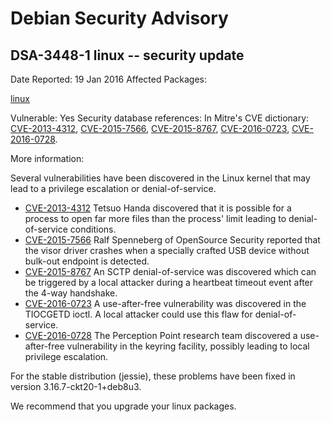 
Debian Security Advisory
========================


DSA-3448-1 linux -- security update
-----------------------------------



Date Reported:
19 Jan 2016
Affected Packages:

[linux](https://packages.debian.org/src:linux)

Vulnerable:
Yes
Security database references:
In Mitre's CVE dictionary: [CVE-2013-4312](https://security-tracker.debian.org/tracker/CVE-2013-4312), [CVE-2015-7566](https://security-tracker.debian.org/tracker/CVE-2015-7566), [CVE-2015-8767](https://security-tracker.debian.org/tracker/CVE-2015-8767), [CVE-2016-0723](https://security-tracker.debian.org/tracker/CVE-2016-0723), [CVE-2016-0728](https://security-tracker.debian.org/tracker/CVE-2016-0728).  

More information:

Several vulnerabilities have been discovered in the Linux kernel that
may lead to a privilege escalation or denial-of-service.


* [CVE-2013-4312](https://security-tracker.debian.org/tracker/CVE-2013-4312)
Tetsuo Handa discovered that it is possible for a process to open
 far more files than the process' limit leading to denial-of-service
 conditions.
* [CVE-2015-7566](https://security-tracker.debian.org/tracker/CVE-2015-7566)
Ralf Spenneberg of OpenSource Security reported that the visor
 driver crashes when a specially crafted USB device without bulk-out
 endpoint is detected.
* [CVE-2015-8767](https://security-tracker.debian.org/tracker/CVE-2015-8767)
An SCTP denial-of-service was discovered which can be triggered by a
 local attacker during a heartbeat timeout event after the 4-way
 handshake.
* [CVE-2016-0723](https://security-tracker.debian.org/tracker/CVE-2016-0723)
A use-after-free vulnerability was discovered in the TIOCGETD ioctl.
 A local attacker could use this flaw for denial-of-service.
* [CVE-2016-0728](https://security-tracker.debian.org/tracker/CVE-2016-0728)
The Perception Point research team discovered a use-after-free
 vulnerability in the keyring facility, possibly leading to local
 privilege escalation.


For the stable distribution (jessie), these problems have been fixed in
version 3.16.7-ckt20-1+deb8u3.


We recommend that you upgrade your linux packages.





